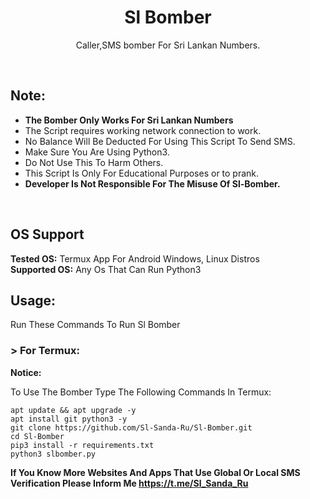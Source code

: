 <h1 align="center">Sl Bomber</h1>
<p align="center">Caller,SMS bomber For Sri Lankan Numbers.</p><br>

## Note:
- **The Bomber Only Works For Sri Lankan Numbers**
- The Script requires working network connection to work.
- No Balance Will Be Deducted For Using This Script To Send SMS.
- Make Sure You Are Using Python3.
- Do Not Use This To Harm Others.
- This Script Is Only For Educational Purposes or to prank.
- **Developer Is Not Responsible For The Misuse Of Sl-Bomber.**
<br>

## OS Support
**Tested OS:**
Termux App For Android
Windows,
Linux Distros
<br>
**Supported OS:**
Any Os That Can Run Python3

## Usage:

Run These Commands To Run Sl Bomber

### > For Termux:

**Notice:** 

To Use The Bomber Type The Following Commands In Termux:
```
apt update && apt upgrade -y
apt install git python3 -y
git clone https://github.com/Sl-Sanda-Ru/Sl-Bomber.git
cd Sl-Bomber
pip3 install -r requirements.txt
python3 slbomber.py
```
**If You Know More Websites And Apps That Use Global Or Local SMS Verification Please Inform Me https://t.me/Sl_Sanda_Ru**
